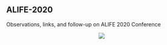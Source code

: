 ## ALIFE-2020
Observations, links, and follow-up on ALIFE 2020 Conference  

<p align="center">
  <img src="https://github.com/devoworm/ALIFE-2020/blob/master/Media/Alife2020-poster.jpg"><BR>
</p>

